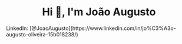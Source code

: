 <h1 align="center">Hi 👋, I'm João Augusto</h1>
LinkedIn: [@JoaoAugusto](https://www.linkedin.com/in/jo%C3%A3o-augusto-oliveira-15b018238/) <br/>
